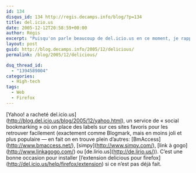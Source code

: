 ```yaml
---
id: 134
disqus_id: 134 http://regis.decamps.info/blog/?p=134
title: del.icio.us
date: 2005-12-12T20:58:59+00:00
author: Régis
excerpt: "Puisqu'on parle beaucoup de del.icio.us en ce moment, je rappelle qu'il existe une extension pour Firefox."
layout: post
guid: http://blog.decamps.info/2005/12/delicious/
permalink: /blog/2005/12/delicious/

dsq_thread_id:
  - "1394589004"
categories:
  - High-tech
tags:
  - Web
  - Firefox
---
```

\[Yahoo! a racheté del.icio.us\](http://blog.del.icio.us/blog/2005/12/yahoo.html), un service de « social bookmarking » où on place des labels sur ces sites favoris pour les retrouver facilement (exactement comme Blogmark, mais en moins joli et plus populaire &#8212; en fait on en trouve plein d’autres: \[BmAccess\](http://www.bmaccess.net/), \[simpy\](http://www.simpy.com/), \[link à gogo\](http://www.linkagogo.com/) ou \[de.lirio.us\](http://de.lirio.us/)). C’est une bonne occasion pour installer \[l’extension delicious pour firefox\](http://del.icio.us/help/firefox/extension) si ce n’est pas déjà fait.
